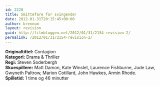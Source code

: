 ```yaml
---
id: 2228
title: Smittefare for svingende!
date: 2012-01-31T20:15:45+00:00
author: brennum
layout: revision
guid: http://filmbloggen.net/2012/01/31/2154-revision-2/
permalink: /2012/01/31/2154-revision-2/
---
```

**Originaltittel:** Contagion  
**Kategori:** Drama & Thriller  
**Regi:** Steven Soderbergh  
**Skuespillere:** Matt Damon, Kate Winslet, Laurence Fishburne, Jude Law, Gwyneth Paltrow, Marion Cotillard, John Hawkes, Armin Rhode.  
**Spilletid:** 1 time og 46 minutter
